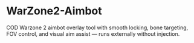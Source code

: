 # WarZone2-Aimbot
COD Warzone 2 aimbot overlay tool with smooth locking, bone targeting, FOV control, and visual aim assist — runs externally without injection.
